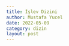 ```yaml
---
title: İşlev Dizini
author: Mustafa Yucel
date: 2022-05-09
category: dizin 
layout: post
---
```

